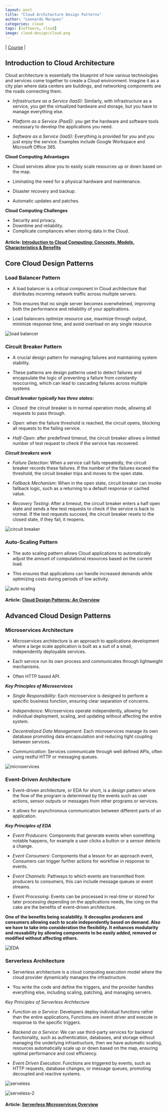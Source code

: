 ```yaml
---
layout: post
title: "Cloud Architecture Design Patterns"
author: "Leonardo Marques"
categories: cloud
tags: [software, cloud]
image: cloud-design/cloud.png
---
```


|
[Course](https://www.coursera.org/learn/cloud-architecture-design-patterns)
|

## Introduction to Cloud Architecture

Cloud architecture is essentially the blueprint of how various technologies and services come together to create a Cloud environment. Imagine it as a city plan where data centers are buildings, and networking components are the roads connecting them.

- *Infrastructure as a Service (IaaS)*: Similarly, with infrastructure as a service, you get the virtualized hardware and storage, but you have to manage everything else.

- *Platform as a Service (PaaS)*: you get the hardware and software tools necessary to develop the applications you need.

- *Software as a Service (IaaS)*: Everything is provided for you and you just enjoy the service. Examples include Google Workspace and Microsoft Office 365.

**Cloud Computing Advantages**
- Cloud services allow you to easily scale resources up or down based on the map.

- Liminating the need for a physical hardware and maintenance.
- Disaster recovery and backup.
- Automatic updates and patches.

**Cloud Computing Challenges**
- Security and privacy.
- Downtime and reliability.
- Complicate compliances when storing data in the Cloud.

#### Article: [Introduction to Cloud Computing: Concepts, Models, Characteristics & Benefits](https://www.upgrad.com/blog/introduction-to-cloud-computing/)


## Core Cloud Design Patterns

### Load Balancer Pattern

- A load balancer is a critical component in Cloud architecture that distributes incoming network traffic across multiple servers.

- This ensures that no single server becomes overwhelmed, improving both the performance and reliability of your applications.
- Load balancers optimize resource use, maximize through output, minimize response time, and avoid overload on any single resource

![load balancer](/assets/img/cloud-design/load-balancer.png)

### Circuit Breaker Pattern

- A crucial design pattern for managing failures and maintaining system stability.

- These patterns are design patterns used to detect failures and encapsulate the logic of preventing a failure from constantly reoccurring, which can lead to cascading failures across multiple systems

***Circuit breaker typically has three states:***

- *Closed*: the circuit breaker is in normal operation mode, allowing all requests to pass through.
- *Open*: when the failure threshold is reached, the circuit opens, blocking all requests to the failing service.

- *Half-Open*: after predefined timeout, the circuit breaker allows a limited number of test request to check if the service has recovered

***Circuit breakers work***
- *Failure Detection*: When a service call fails repeatedly, the circuit breaker records these failures. If the number of the failures exceed the threshold, the circuit breaker trips and moves to the open state.

- *Fallback Mechanism*: When in the open state, circuit breaker can invoke fallback logic, such as a returning to a default response or cached value.

- *Recovery Testing*: After a timeout, the circuit breaker enters a half open state and sends a few test requests to check if the service is back to normal. If the test requests succeed, the circuit breaker resets to the closed state, if they fail, it reopens.

![circuit breaker](/assets/img/cloud-design/circuit-breaker.png)

### Auto-Scaling Pattern

- The auto scaling pattern allows Cloud applications to automatically adjust the amount of computational resources based on the current load.

- This ensures that applications can handle increased demands while optimizing costs during periods of low activity.

![auto scaling](/assets/img/cloud-design/auto-scaling.png)


#### Article: [Cloud Design Patterns: An Overview](https://medium.com/@vinciabhinav7/cloud-design-patterns-an-overview-part-1-41a0c3edc227)


## Advanced Cloud Design Patterns

### Microservices Architecture

- Microservices architecture is an approach to applications development where a large scale application is built as a suit of a small, independently deployable services.

- Each service run its own process and communicates through lightweight mechanisms.

- Often HTTP based API.

***Key Principles of Microservices***

- *Single Responsibility*: Each microservice is designed to perform a specific business function, ensuring clear separation of concerns.

- *Independence*: Microservices operate independently, allowing for individual deployment, scaling, and updating without affecting the entire system.

- *Decentralized Data Management*: Each microservices manage its own database promoting data encapsulation and reducing tight coupling between services.

- *Communication*: Services communicate through well defined APIs, often using restful HTTP or messaging queues.

![microservices](/assets/img/cloud-design/microservice.png)


### Event-Driven Architecture

- Event-driven architecture, or EDA for short, is a design pattern where the flow of the program is determined by the events such as user actions, sensor outputs or messages from other programs or services.

- It allows for asynchronous communication between different parts of an application.

***Key Principles of EDA***

- *Event Producers*: Components that generate events when something notable happens, for example a user clicks a button or a sensor detects a change.

- *Event Consumers*: Components that a lesson for an approach event, Consumers can trigger further actions for workflow in response to events.

- *Event Channels*: Pathways to which events are transmitted from producers to consumers, this can include message queues or event streams.

- *Event Processing*: Events can be processed in real-time or stored for later processing depending on the applications needs, the icing on the cake are the benefits of event-driven architecture.

**One of the benefits being scalability. It decouples producers and consumers allowing each to scale independently based on demand. Also we have to take into consideration the flexibility. It enhances modularity and reusability by allowing components to be easily added, removed or modified without affecting others.**

![EDA](/assets/img/cloud-design/event-driven.png)


### Serverless Architecture

- Serverless architecture is a cloud computing execution model where the cloud provider dynamically manages the infrastructure.

- You write the code and define the triggers, and the provider handles everything else, including scaling, patching, and managing servers.

*Key Principles of Serverless Architecture*

- *Function as a Service*: Developers deploy individual functions rather than the entire applications, Functions are invent driver and execute in response to the specific triggers.

- *Backend as a Service*: We can use third-party services for backend functionality, such as authentication, databases, and storage without managing the underlying infrastructure, then we have automatic scaling, resources automatically scale up or down based on the map, ensuring optimal performance and cost efficiency.

- *Event Driven Execution*: Functions are triggered by events, such as HTTP requests, database changes, or message queues, promoting decoupled and reactive systems.

![serveless](/assets/img/cloud-design/serveless.png)

![serveless-2](/assets/img/cloud-design/serveless2.png)


#### Article: [Serverless Microservices Overview](https://www.datadoghq.com/knowledge-center/serverless-architecture/serverless-microservices/)